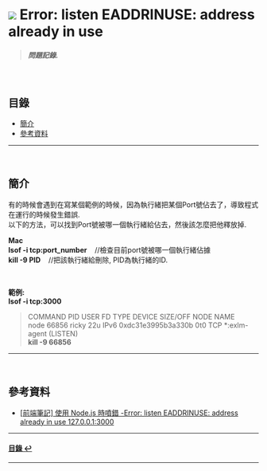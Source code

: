 # ![](https://drive.google.com/uc?id=10INx5_pkhMcYRdx_OO4rXNXxcsvPtBYq) Error: listen EADDRINUSE: address already in use
> ##### 問題記錄.

<br>

<!--ts-->
## 目錄
* [簡介](#簡介)
* [參考資料](#參考資料)
<!--te-->

---
<br>

## 簡介
有的時候會遇到在寫某個範例的時候，因為執行緒把某個Port號佔去了，導致程式在運行的時候發生錯誤.<br>
以下的方法，可以找到Port號被哪一個執行緒給佔去，然後該怎麼把他釋放掉.

**Mac** <br>
**lsof -i tcp:port_number**   &nbsp;&nbsp;  //檢查目前port號被哪一個執行緒佔據 <br>
**kill -9 PID**               &nbsp;&nbsp;  //把該執行緒給刪除, PID為執行緒的ID. <br>

<br>

**範例:** <br>
**lsof -i tcp:3000** <br>
> COMMAND   PID        USER   FD   TYPE             DEVICE SIZE/OFF NODE NAME<br>
> node    66856       ricky   22u  IPv6 0xdc31e3995b3a330b      0t0  TCP *:exlm-agent (LISTEN)<br>
**kill -9 66856**<br>

---
<br>

## 參考資料
* [[前端筆記] 使用 Node.js 時噴錯 -Error: listen EADDRINUSE: address already in use 127.0.0.1:3000](https://bonnieyf.medium.com/%E5%89%8D%E7%AB%AF%E7%AD%86%E8%A8%98-%E4%BD%BF%E7%94%A8-node-js-%E6%99%82%E5%99%B4%E9%8C%AF-error-listen-eaddrinuse-address-already-in-use-127-0-0-1-3000-e9f14532ad50) <br>

---
<!--ts-->
#### [目錄 ↩](#目錄)
<!--te-->
---